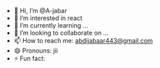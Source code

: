 - 👋 Hi, I’m @A-jabar
- 👀 I’m interested in react
- 🌱 I’m currently learning ...
- 💞️ I’m looking to collaborate on ...
- 📫 How to reach me: abdijabaar443@gmail.com
- 😄 Pronouns: jii
- ⚡ Fun fact: 

<!---
A-jabar/A-jabar is a ✨ special ✨ repository because its `README.md` (this file) appears on your GitHub profile.
You can click the Preview link to take a look at your changes.
--->
